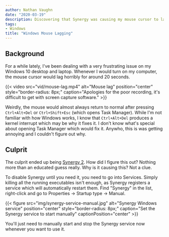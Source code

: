 ```yaml
---
author: Nathan Vaughn
date: "2020-03-19"
description: Discovering that Synergy was causing my mouse cursor to lag on Windows
tags:
- Windows
title: "Windows Mouse Lagging"
---
```


## Background

For a while lately, I've been dealing with a very frustrating issue on my Windows 10
desktop and laptop. Whenever I would turn on my computer, the mouse cursor
would lag horribly for around 20 seconds.

{{< video src="vid/mouse-lag.mp4" alt="Mouse lag" position="center" style="border-radius: 8px;" caption="Apologies for the poor recording, it's difficult to get with screen capture software." >}}

Weirdly, the mouse would almost
always return to normal after pressing `Ctrl+Alt+Del` or `Ctrl+Shift+Esc` (which opens
Task Manager). While I'm not familiar with how Windows works, I know that `Ctrl+Alt+Del`
produces a kernel interrupt which may be why it fixes it. I don't know
what's special about opening Task Manager which would fix it. Anywho, this is was
getting annoying and I couldn't figure out why.

## Culprit

The culprit ended up being [Synergy 2](https://symless.com/synergy). How did I figure
this out? Nothing more than an educated guess really. Why is it causing this?
Not a clue.

To disable Synergy until you need it, you need to go into Services. Simply
killing all the running executables isn't enough, as Synergy registers a service which
will automatically restart them. Find "Synergy" in the list, right-click and go to
Properties -> Startup type -> Manual.

{{< figure src="img/synergy-service-manual.jpg" alt="Synergy Windows service" position="center" style="border-radius: 8px;" caption="Set the Synergy service to start manually" captionPosition="center" >}}

You'll just need to manually start and stop the Synergy service now whenever you want to use it.
